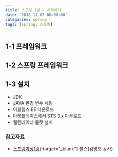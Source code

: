 ```yaml
---
title: 스프링 1강 - 시작하기
date: '2018-11-07 00:00:00'
categories: spring
tags: [spring, 스프링]
---
```


## 1-1 프레임워크
## 1-2 스프링 프레임워크
## 1-3 설치
* JDK
* JAVA 환경 변수 세팅
* 이클립스 EE 다운로드
* 마켓플레이스에서 STS 3.x 다운로드
* 웹컨테이너 톰캣 설치

### 참고자료

* [스프링과정1강](http://seouliotcenter.tistory.com/65?category=663840){:target="_blank"} 블스(김명호 강사)
